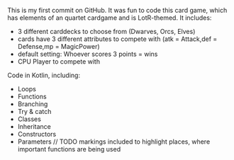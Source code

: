 This is my first commit on GitHub.
It was fun to code this card game, which has elements of an quartet cardgame and is LotR-themed.
It includes: 
- 3 different carddecks to choose from (Dwarves, Orcs, Elves)
- cards have 3 different attributes to compete with (atk = Attack,def = Defense,mp = MagicPower)
- default setting: Whoever scores 3 points = wins
- CPU Player to compete with

Code in Kotlin,
including:
- Loops
- Functions
- Branching
- Try & catch
- Classes
- Inheritance
- Constructors
- Parameters
// TODO markings included to highlight places, where important functions are being used
